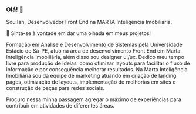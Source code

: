 ### Olá! 👋

Sou Ian, Desenvolvedor Front End na MARTA Inteligência Imobiliária.

🔭 Sinta-se à vontade em dar uma olhada em meus projetos!

Formação em Análise e Desenvolvimento de Sistemas pela Universidade Estácio de Sá-PE, atuo na área de desenvolvimento Front End em Marta Inteligência Imobiliária, além disso sou designer ui/ux.
Dedico meu tempo livre para produção de ideias, como otimizar layouts para facilitar o fluxo de informação e por consequência melhorar resultados.
Na Marta Inteligência Imobiliária sou da equipe de marketing atuando em criação de landing pages, otimização de layouts, implementação de melhorias em sites e construção de peças para redes sociais.

Procuro nessa minha passagem agregar o máximo de experiências para contribuir em atividades de diferentes áreas.

<!--
**ian-cunha/ian-cunha** is a ✨ _special_ ✨ repository because its `README.md` (this file) appears on your GitHub profile.

Here are some ideas to get you started:

- 🔭 I’m currently working on ...
- 🌱 I’m currently learning ...
- 👯 I’m looking to collaborate on ...
- 🤔 I’m looking for help with ...
- 💬 Ask me about ...
- 📫 How to reach me: ...
- 😄 Pronouns: ...
- ⚡ Fun fact: ...
-->
